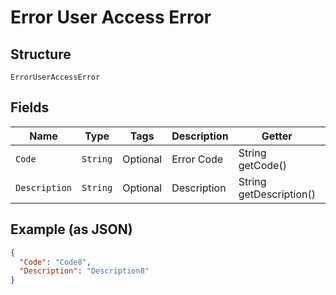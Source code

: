 
# Error User Access Error

## Structure

`ErrorUserAccessError`

## Fields

| Name | Type | Tags | Description | Getter | Setter |
|  --- | --- | --- | --- | --- | --- |
| `Code` | `String` | Optional | Error Code | String getCode() | setCode(String code) |
| `Description` | `String` | Optional | Description | String getDescription() | setDescription(String description) |

## Example (as JSON)

```json
{
  "Code": "Code8",
  "Description": "Description8"
}
```

